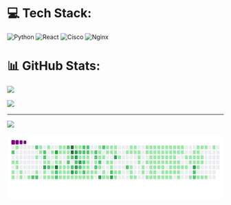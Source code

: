  
#  💻 Tech Stack:
![Python](https://img.shields.io/badge/python-3670A0?style=flat&logo=python&logoColor=ffdd54) ![React](https://img.shields.io/badge/react-%2320232a.svg?style=flat&logo=react&logoColor=%2361DAFB) ![Cisco](https://img.shields.io/badge/cisco-%23049fd9.svg?style=flat&logo=cisco&logoColor=black) ![Nginx](https://img.shields.io/badge/nginx-%23009639.svg?style=flat&logo=nginx&logoColor=white)
# 📊 GitHub Stats:

![](https://github-readme-streak-stats.herokuapp.com/?user=moemuf291&theme=gruvbox&hide_border=true)<br/>



![](https://github-contributor-stats.vercel.app/api?username=moemuf291&limit=5&theme=merko&combine_all_yearly_contributions=true)

---
[![](https://visitcount.itsvg.in/api?id=moemuf291&icon=0&color=0)](https://visitcount.itsvg.in)

<div align="center">
  <img height="150" src="https://raw.githubusercontent.com/CruzNadin/cruznadin/refs/heads/main/github-contribution-grid-snake.gif"  />
</div>

<!-- Proudly created with GPRM ( https://gprm.itsvg.in ) -->
